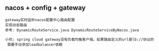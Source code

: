 ## nacos + config + gateway 
    gateway实时监听nacos配置中心路由配置
    实现动态路由
    参考: DynamicRouteService.java DynamicRouteServiceByNacos.java
    
    小坑: spring cloud gateway没有负载均衡客户端，如果路由定义的url是lb://协议的
     需要手动添加loadbalancer依赖